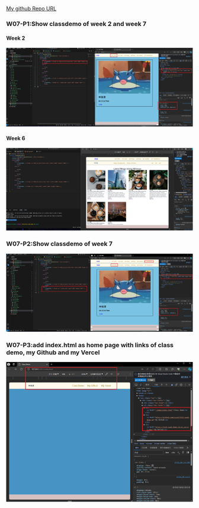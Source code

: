 [My github Repo URL](https://github.com/sssn1/1121-sweb-demo-id.git)


### W07-P1:Show classdemo of week 2 and week 7
 
#### Week 2
 
![](w07-p1-1.png)
 
#### Week 6
 
![](w07-p1-2.png)



### W07-P2:Show classdemo of week 7

![](w07-p2.png)



### W07-P3:add index.html as home page with links of class demo, my Github and my Vercel
 
![](w07-p3.png)

